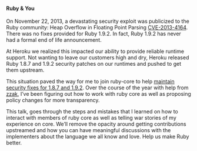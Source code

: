 #### Ruby & You ####

On November 22, 2013, a devastating security exploit was publicized to the Ruby community: Heap Overflow in Floating Point Parsing [CVE-2013-4164](https://www.ruby-lang.org/en/news/2013/11/22/heap-overflow-in-floating-point-parsing-cve-2013-4164/). There was no fixes provided for Ruby 1.9.2. In fact, Ruby 1.9.2 has never had a formal end of life announcement.

At Heroku we realized this impacted our ability to provide reliable runtime support. Not wanting to leave our customers high and dry, Heroku released Ruby 1.8.7 and 1.9.2 security patches on our runtimes and pushed to get them upstream.

This situation paved the way for me to join ruby-core to help [maintain security fixes for 1.8.7 and 1.9.2](https://www.ruby-lang.org/en/news/2013/12/17/maintenance-of-1-8-7-and-1-9-2/). Over the course of the year with help from [zzak](https://twitter.com/_zzak), I’ve been figuring out how to work with ruby core as well as proposing policy changes for more transparency.

This talk, goes through the steps and mistakes that I learned on how to interact with members of ruby core as well as telling war stories of my experience on core. We’ll remove the opacity around getting contributions upstreamed and how you can have meaningful discussions with the implementers about the language we all know and love. Help us make Ruby better.
